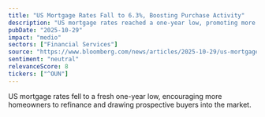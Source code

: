 ```yaml
---
title: "US Mortgage Rates Fall to 6.3%, Boosting Purchase Activity"
description: "US mortgage rates reached a one-year low, promoting more homeowners to refinance and attracting prospective buyers."
pubDate: "2025-10-29"
impact: "medio"
sectors: ["Financial Services"]
source: "https://www.bloomberg.com/news/articles/2025-10-29/us-mortgage-rates-fall-to-6-3-boosting-buying-and-refinancing"
sentiment: "neutral"
relevanceScore: 8
tickers: ["^OUN"]
---
```


US mortgage rates fell to a fresh one-year low, encouraging more homeowners to refinance and drawing prospective buyers into the market.
